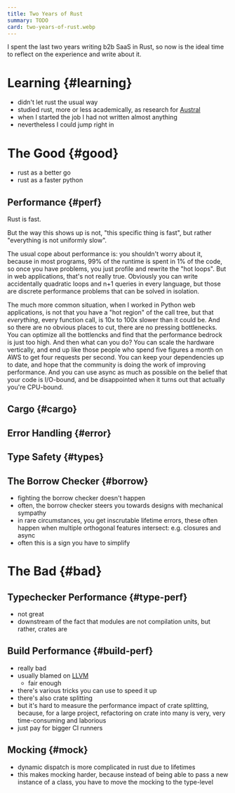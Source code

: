 ```yaml
---
title: Two Years of Rust
summary: TODO
card: two-years-of-rust.webp
---
```


I spent the last two years writing b2b SaaS in Rust, so now is the ideal time to reflect on the experience and write about it.

# Learning {#learning}

- didn't let rust the usual way
- studied rust, more or less academically, as research for [Austral][au]
- when I started the job I had not written almost anything
- nevertheless I could jump right in

# The Good {#good}

- rust as a better go
- rust as a faster python

## Performance {#perf}

Rust is fast.

But the way this shows up is not, "this specific thing is fast", but rather "everything is not uniformly slow".

The usual cope about performance is: you shouldn't worry about it, because in most programs, 99% of the runtime is spent in 1% of the code, so once you have problems, you just profile and rewrite the "hot loops". But in web applications, that's not really true. Obviously you can write accidentally quadratic loops and n+1 queries in every language, but those are discrete performance problems that can be solved in isolation.

The much more common situation, when I worked in Python web applications, is not that you have a "hot region" of the call tree, but that _everything_, every function call, is 10x to 100x slower than it could be. And so there are no obvious places to cut, there are no pressing bottlenecks. You can optimize all the bottlencks and find that the performance bedrock is just too high. And then what can you do? You can scale the hardware vertically, and end up like those people who spend five figures a month on AWS to get four requests per second. You can keep your dependencies up to date, and hope that the community is doing the work of improving performance. And you can use async as much as possible on the belief that your code is I/O-bound, and be disappointed when it turns out that actually you're CPU-bound.

## Cargo {#cargo}

## Error Handling {#error}

## Type Safety {#types}

## The Borrow Checker {#borrow}

- fighting the borrow checker doesn't happen
- often, the borrow checker steers you towards designs with mechanical sympathy
- in rare circumstances, you get inscrutable lifetime errors, these often happen when multiple orthogonal features intersect: e.g. closures and async
- often this is a sign you have to simplify

# The Bad {#bad}

## Typechecker Performance {#type-perf}

- not great
- downstream of the fact that modules are not compilation units, but rather, crates are

## Build Performance {#build-perf}

- really bad
- usually blamed on [LLVM]
  - fair enough
- there's various tricks you can use to speed it up
- there's also crate splitting
- but it's hard to measure the performance impact of crate splitting, because, for a large project, refactoring on crate into many is very, very time-consuming and laborious
- just pay for bigger CI runners

## Mocking {#mock}

- dynamic dispatch is more complicated in rust due to lifetimes
- this makes mocking harder, because instead of being able to pass a new instance of a class, you have to move the mocking to the type-level

[au]: https://github.com/austral/austral
[LLVM]: https://llvm.org/
